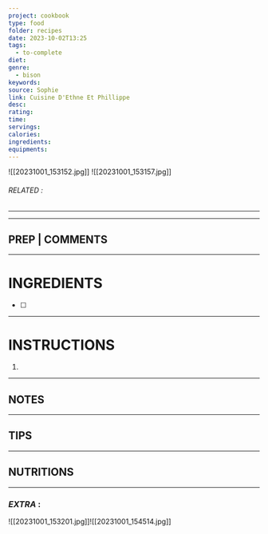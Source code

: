 ```yaml
---
project: cookbook
type: food
folder: recipes
date: 2023-10-02T13:25
tags:
  - to-complete
diet: 
genre:
  - bison
keywords: 
source: Sophie
link: Cuisine D'Ethne Et Phillippe
desc: 
rating: 
time: 
servings: 
calories: 
ingredients: 
equipments:
---
```

![[20231001_153152.jpg]]
![[20231001_153157.jpg]]
###### *RELATED* : 
---


---
## PREP | COMMENTS



---
# INGREDIENTS

- [ ] 

---
# INSTRUCTIONS

1. 

---
## NOTES



---
## TIPS



---
## NUTRITIONS



---
### *EXTRA* :



![[20231001_153201.jpg]]![[20231001_154514.jpg]]